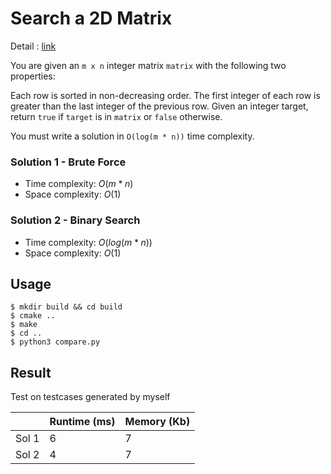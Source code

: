 # Search a 2D Matrix
Detail : [link](https://leetcode.com/problems/search-a-2d-matrix/)

You are given an `m x n` integer matrix `matrix` with the following two properties:

Each row is sorted in non-decreasing order.
The first integer of each row is greater than the last integer of the previous row.
Given an integer target, return `true` if `target` is in `matrix` or `false` otherwise.

You must write a solution in `O(log(m * n))` time complexity.

### Solution 1 - Brute Force
* Time complexity: $O(m * n)$
* Space complexity: $O(1)$

### Solution 2 - Binary Search
* Time complexity: $O(log(m * n))$
* Space complexity: $O(1)$

## Usage
```shell
$ mkdir build && cd build
$ cmake ..
$ make
$ cd ..
$ python3 compare.py
```

## Result
Test on testcases generated by myself

|       | Runtime (ms) | Memory (Kb) |
|-------|--------------|-------------|
| Sol 1 | 6            | 7           |
| Sol 2 | 4            | 7           |